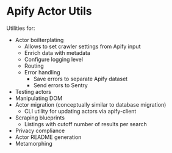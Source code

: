 # Apify Actor Utils

Utilities for:

- Actor boilterplating
  - Allows to set crawler settings from Apify input
  - Enrich data with metadata
  - Configure logging level
  - Routing
  - Error handling
    - Save errors to separate Apify dataset
    - Send errors to Sentry
- Testing actors
- Manipulating DOM
- Actor migration (conceptually similar to database migration)
  - CLI utility for updating actors via apify-client
- Scraping blueprints
  - Listings with cutoff number of results per search
- Privacy compliance
- Actor README generation
- Metamorphing

